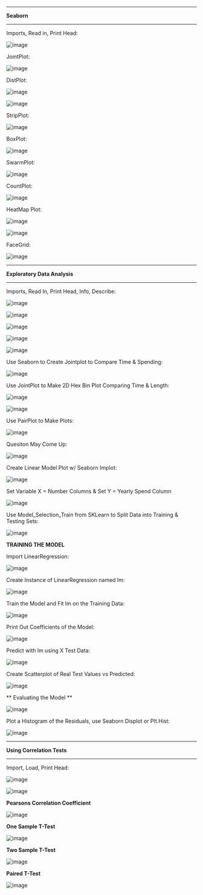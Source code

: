 -------

**Seaborn**

-------

Imports, Read in, Print Head:

![image](https://github.com/UselessPlank/DataCAHelp/assets/114073566/22262c41-ce26-435f-be26-0703b48687fb)

JointPlot:

![image](https://github.com/UselessPlank/DataCAHelp/assets/114073566/06f8495c-4ed0-404f-8f1c-f2bb06488dfe)

DistPlot:

![image](https://github.com/UselessPlank/DataCAHelp/assets/114073566/ab5207da-fe52-4e77-b128-433d91e2e20d)

![image](https://github.com/UselessPlank/DataCAHelp/assets/114073566/31832db8-dde5-46d9-93f2-a8fb2285e6a7)

StripPlot:

![image](https://github.com/UselessPlank/DataCAHelp/assets/114073566/88973934-075d-4263-a571-a263bf4d841f)

BoxPlot:

![image](https://github.com/UselessPlank/DataCAHelp/assets/114073566/6b4a2975-6027-4fe7-9f9e-d1b0624a8069)

SwarmPlot:

![image](https://github.com/UselessPlank/DataCAHelp/assets/114073566/6c818b52-b7ca-4a96-9644-7124e5c9d69d)

CountPlot:

![image](https://github.com/UselessPlank/DataCAHelp/assets/114073566/6ccd99a9-995c-48eb-a9ee-4af25fbe8997)

HeatMap Plot:

![image](https://github.com/UselessPlank/DataCAHelp/assets/114073566/28858d38-09e2-4c9c-aa5f-5bcf7a4e6ea2)

![image](https://github.com/UselessPlank/DataCAHelp/assets/114073566/fcba4ed6-c7a8-4787-a540-1c9078e6cc0f)

FaceGrid:

![image](https://github.com/UselessPlank/DataCAHelp/assets/114073566/868373c6-2288-4676-85b6-d75bd013973f)

-------

**Exploratory Data Analysis**

-------

Imports, Read In, Print Head, Info, Describe:

![image](https://github.com/UselessPlank/DataCAHelp/assets/114073566/9b00ec07-4b1e-45be-bfd8-f385a5aaaf51)

![image](https://github.com/UselessPlank/DataCAHelp/assets/114073566/a10bbf94-9cff-4a0a-9454-2d1dc26a409b)

![image](https://github.com/UselessPlank/DataCAHelp/assets/114073566/fc0da267-c956-4161-acb4-4fda002409f4)

![image](https://github.com/UselessPlank/DataCAHelp/assets/114073566/34875104-d713-45d8-bcd0-306de44f7568)

![image](https://github.com/UselessPlank/DataCAHelp/assets/114073566/4ea9dde3-5935-4f97-9583-e2a7c595d9ad)

Use Seaborn to Create Jointplot to Compare Time & Spending:

![image](https://github.com/UselessPlank/DataCAHelp/assets/114073566/4a3ff928-51e2-4d82-ad7d-1eed864be1a1)

Use JointPlot to Make 2D Hex Bin Plot Comparing Time & Length:

![image](https://github.com/UselessPlank/DataCAHelp/assets/114073566/f671b6f0-fe55-4141-aa58-2f33c7648f01)

![image](https://github.com/UselessPlank/DataCAHelp/assets/114073566/c214f9ec-ab92-46dc-8199-21505af8660b)

Use PairPlot to Make Plots:

![image](https://github.com/UselessPlank/DataCAHelp/assets/114073566/6c30ce1a-cfc2-4b11-82c6-b75f33882986)

Quesiton May Come Up:

![image](https://github.com/UselessPlank/DataCAHelp/assets/114073566/270dfd48-e91c-4c96-943f-1dcf48f54489)

Create Linear Model Plot w/ Seaborn Implot:

![image](https://github.com/UselessPlank/DataCAHelp/assets/114073566/5f4eb803-c73f-4c2f-bac2-a943163097a8)

Set Variable X = Number Columns & Set Y = Yearly Spend Column

![image](https://github.com/UselessPlank/DataCAHelp/assets/114073566/25aef90c-f560-4e0d-84c2-9c65aec0ba92)

Use Model_Selection_Train from SKLearn to Split Data into Training & Testing Sets:

![image](https://github.com/UselessPlank/DataCAHelp/assets/114073566/26cb4f0a-86e6-461d-b6e5-e0af209a94ea)

**TRAINING THE MODEL**

Import LinearRegression:

![image](https://github.com/UselessPlank/DataCAHelp/assets/114073566/0fc8392c-a2a7-42c9-b1a2-f5d796a9f990)

Create Instance of LinearRegression named lm:

![image](https://github.com/UselessPlank/DataCAHelp/assets/114073566/7caf0c76-d9ec-4c1d-988a-4384eaadd380)

Train the Model and Fit lm on the Training Data:

![image](https://github.com/UselessPlank/DataCAHelp/assets/114073566/bd4cbbf0-00d5-4c49-a539-ca5700b49a39)

Print Out Coefficients of the Model:

![image](https://github.com/UselessPlank/DataCAHelp/assets/114073566/d81bb548-338b-4652-8b55-b166cbf9eba3)

Predict with lm using X Test Data:

![image](https://github.com/UselessPlank/DataCAHelp/assets/114073566/81059497-682a-400b-96cd-960c9e58d203)

Create Scatterplot of Real Test Values vs Predicted:

![image](https://github.com/UselessPlank/DataCAHelp/assets/114073566/5653ba99-3f81-4b1d-9476-ead20170f23e)

** Evaluating the Model **

![image](https://github.com/UselessPlank/DataCAHelp/assets/114073566/0329354e-62d5-4a13-a04f-7da0862f91e8)

Plot a Histogram of the Residuals, use Seaborn Displot or Plt.Hist:

![image](https://github.com/UselessPlank/DataCAHelp/assets/114073566/d895fe30-4837-4288-b760-045f1c4647e0)

-------

**Using Correlation Tests**

-------

Import, Load, Print Head:

![image](https://github.com/UselessPlank/DataCAHelp/assets/114073566/fde71665-10ce-42dd-9d91-f3fab2eadddf)

![image](https://github.com/UselessPlank/DataCAHelp/assets/114073566/1849a03a-04a5-4358-b4df-dcac05777436)

**Pearsons Correlation Coefficient**

![image](https://github.com/UselessPlank/DataCAHelp/assets/114073566/00eb8cac-5e4c-41fb-9992-075ef3db7982)

**One Sample T-Test**

![image](https://github.com/UselessPlank/DataCAHelp/assets/114073566/60a5e1bd-7d39-4076-b850-27d3cc89332d)

**Two Sample T-Test**

![image](https://github.com/UselessPlank/DataCAHelp/assets/114073566/e8c19094-60d5-4bfd-8431-2d30f6616346)

**Paired T-Test**

![image](https://github.com/UselessPlank/DataCAHelp/assets/114073566/de45ac20-787a-4bab-b58b-1214600a5138)
